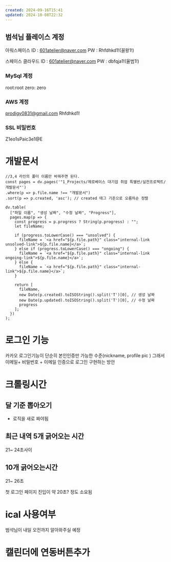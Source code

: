 ```yaml
---
created: 2024-09-16T15:41
updated: 2024-10-08T22:32
---
```

## 범석님 플레이스 계정 
아워스페이스 ID : 601atelier@naver.com
PW : Rhfdhkd1!(꼴왕1!)

스페이스 클라우드 ID : 601atelier@naver.com
PW : dbfqja1!(율범1!)

### MySql 계정
root:root
zero: zero
### AWS 계정 
prodigy0831@gmail.com
Rhfdhkd1!
### SSL 비밀번호
Z1eo1sPaic3e1@E
# 개발문서
```dataviewjs
//3,4 라인의 폴더 이름만 바꿔주면 된다.
const pages = dv.pages('"1_Projects/제로베이스 대기업 취업 특별반/실전프로젝트/개발문서"')
.where(p => p.file.name !== "개발문서")
.sort(p => p.created, 'asc'); // created 태그 기준으로 오름차순 정렬

dv.table(
  ["파일 이름", "생성 날짜", "수정 날짜", "Progress"],
  pages.map(p => {
    const progress = p.progress ? String(p.progress) : "";
    let fileName;

    if (progress.toLowerCase() === "unsolved") {
      fileName = `<a href="${p.file.path}" class="internal-link unsolved-link">${p.file.name}</a>`;
    } else if (progress.toLowerCase() === "ongoing") {
      fileName = `<a href="${p.file.path}" class="internal-link ongoing-link">${p.file.name}</a>`;
    } else {
      fileName = `<a href="${p.file.path}" class="internal-link">${p.file.name}</a>`;
    }

    return [
      fileName,
      new Date(p.created).toISOString().split('T')[0], // 생성 날짜
      new Date(p.updated).toISOString().split('T')[0], // 수정 날짜
      progress
    ];
  })
);
```



# 로그인 기능
카카오 로그인기능이 단순히 본인인증만 가능한 수준(nickname, profile pic )
그래서 이메일+ 비밀번호 + 이메일 인증으로 로그인 구현하는 방안
# 크롤링시간
## 달 기준 뽑아오기 
- 로직을 새로 짜야됨
## 최근 내역 5개 긁어오는 시간
21~ 24초사이
## 10개 긁어오는시간
21~ 26초

첫 로그인 페이지 진입이 약 20초? 정도 소요됨 
# ical 사용여부
범석님이 내일 오전까지 알아와주실 예정
# 캘린더에 연동버튼추가




